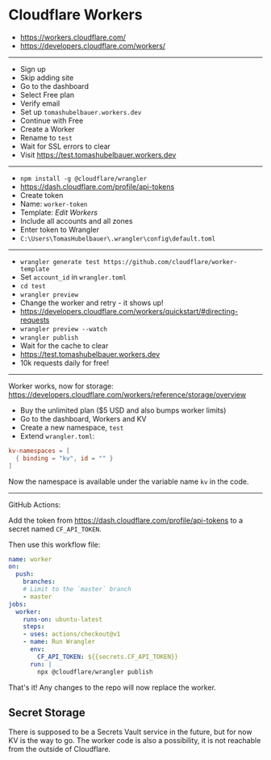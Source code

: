 # Cloudflare Workers

- https://workers.cloudflare.com/
- https://developers.cloudflare.com/workers/

---

- Sign up
- Skip adding site
- Go to the dashboard
- Select Free plan
- Verify email
- Set up `tomashubelbauer.workers.dev`
- Continue with Free
- Create a Worker
- Rename to `test`
- Wait for SSL errors to clear
- Visit https://test.tomashubelbauer.workers.dev

---

- `npm install -g @cloudflare/wrangler`
- https://dash.cloudflare.com/profile/api-tokens
- Create token
- Name: `worker-token`
- Template: *Edit Workers*
- Include all accounts and all zones
- Enter token to Wrangler
- `C:\Users\TomasHubelbauer\.wrangler\config\default.toml`

---

- `wrangler generate test https://github.com/cloudflare/worker-template`
- Set `account_id` in `wrangler.toml`
- `cd test`
- `wrangler preview`
- Change the worker and retry - it shows up!
- https://developers.cloudflare.com/workers/quickstart/#directing-requests
- `wrangler preview --watch`
- `wrangler publish`
- Wait for the cache to clear
- https://test.tomashubelbauer.workers.dev
- 10k requests daily for free!

---

Worker works, now for storage:
https://developers.cloudflare.com/workers/reference/storage/overview

- Buy the unlimited plan ($5 USD and also bumps worker limits)
- Go to the dashboard, Workers and KV
- Create a new namespace, `test`
- Extend `wrangler.toml`:

```toml
kv-namespaces = [
  { binding = "kv", id = "" }
]
```

Now the namespace is available under the variable name `kv` in the code.

---

GitHub Actions:

Add the token from https://dash.cloudflare.com/profile/api-tokens to a secret
named `CF_API_TOKEN`.

Then use this workflow file:

```yml
name: worker
on:
  push:
    branches:
    # Limit to the `master` branch
    - master
jobs:
  worker:
    runs-on: ubuntu-latest
    steps:
    - uses: actions/checkout@v1
    - name: Run Wrangler
      env:
        CF_API_TOKEN: ${{secrets.CF_API_TOKEN}}
      run: |
        npx @cloudflare/wrangler publish
```

That's it! Any changes to the repo will now replace the worker.

## Secret Storage

There is supposed to be a Secrets Vault service in the future, but for now KV is
the way to go. The worker code is also a possibility, it is not reachable from
the outside of Cloudflare.
